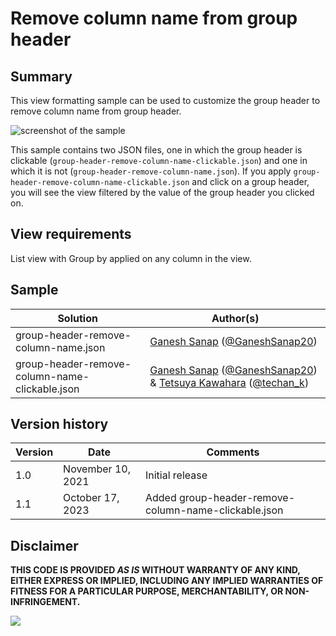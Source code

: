 # Remove column name from group header

## Summary

This view formatting sample can be used to customize the group header to remove column name from group header.

![screenshot of the sample](./assets/screenshot.png)

This sample contains two JSON files, one in which the group header is clickable (`group-header-remove-column-name-clickable.json`) and one in which it is not (`group-header-remove-column-name.json`). If you apply `group-header-remove-column-name-clickable.json` and click on a group header, you will see the view filtered by the value of the group header you clicked on.

## View requirements

List view with Group by applied on any column in the view.

## Sample

Solution|Author(s)
--------|---------
group-header-remove-column-name.json | [Ganesh Sanap](https://github.com/ganesh-sanap) ([@GaneshSanap20](https://twitter.com/GaneshSanap20))
group-header-remove-column-name-clickable.json | [Ganesh Sanap](https://github.com/ganesh-sanap) ([@GaneshSanap20](https://twitter.com/GaneshSanap20)) & [Tetsuya Kawahara](https://github.com/tecchan1107) ([@techan_k](https://twitter.com/techan_k))

## Version history

Version |Date          |Comments
--------|--------------|--------------------------------
1.0     |November 10, 2021 |Initial release
1.1     |October 17, 2023 |Added group-header-remove-column-name-clickable.json

## Disclaimer

**THIS CODE IS PROVIDED *AS IS* WITHOUT WARRANTY OF ANY KIND, EITHER EXPRESS OR IMPLIED, INCLUDING ANY IMPLIED WARRANTIES OF FITNESS FOR A PARTICULAR PURPOSE, MERCHANTABILITY, OR NON-INFRINGEMENT.**

<img src="https://pnptelemetry.azurewebsites.net/list-formatting/view-samples/group-header-remove-column-name" />
